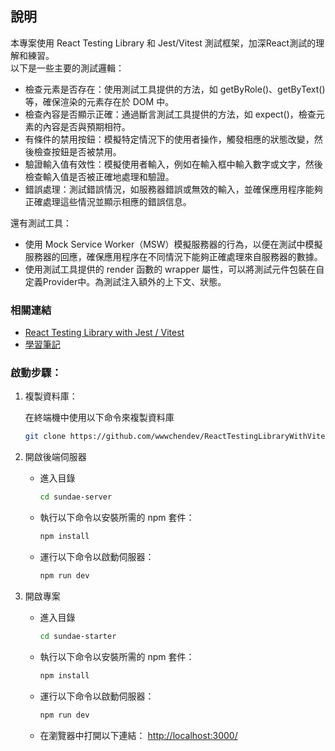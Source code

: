 ## 說明

本專案使用 React Testing Library 和 Jest/Vitest 測試框架，加深React測試的理解和練習。  
以下是一些主要的測試邏輯：

- 檢查元素是否存在：使用測試工具提供的方法，如 getByRole()、getByText() 等，確保渲染的元素存在於 DOM 中。
- 檢查內容是否顯示正確：通過斷言測試工具提供的方法，如 expect()，檢查元素的內容是否與預期相符。
- 有條件的禁用按鈕：模擬特定情況下的使用者操作，觸發相應的狀態改變，然後檢查按鈕是否被禁用。
- 驗證輸入值有效性：模擬使用者輸入，例如在輸入框中輸入數字或文字，然後檢查輸入值是否被正確地處理和驗證。
- 錯誤處理：測試錯誤情況，如服務器錯誤或無效的輸入，並確保應用程序能夠正確處理這些情況並顯示相應的錯誤信息。

還有測試工具：
- 使用 Mock Service Worker（MSW）模擬服務器的行為，以便在測試中模擬服務器的回應，確保應用程序在不同情況下能夠正確處理來自服務器的數據。
- 使用測試工具提供的 render 函數的 wrapper 屬性，可以將測試元件包裝在自定義Provider中。為測試注入額外的上下文、狀態。

### 相關連結
- [React Testing Library with Jest / Vitest](https://www.udemy.com/course/react-testing-library/)
- [學習筆記](https://wwwchen.dev/blogs?q=ReactTestingLibrary)

### 啟動步驟：

1. 複製資料庫：

   在終端機中使用以下命令來複製資料庫
   
   ```bash
   git clone https://github.com/wwwchendev/ReactTestingLibraryWithVitest-sundae.git
   ```

2. 開啟後端伺服器  
    - 進入目錄
      ```bash
      cd sundae-server
      ```
    - 執行以下命令以安裝所需的 npm 套件：
      ```bash
      npm install
      ```
    - 運行以下命令以啟動伺服器：
      ```bash
      npm run dev
      ```

3. 開啟專案  
    - 進入目錄
      ```bash
      cd sundae-starter
      ```
    - 執行以下命令以安裝所需的 npm 套件：
      ```bash
      npm install
      ```
    - 運行以下命令以啟動伺服器：
      ```bash
      npm run dev
      ```
    - 在瀏覽器中打開以下連結： [http://localhost:3000/](http://localhost:3000/)
